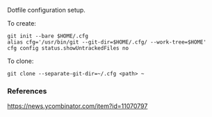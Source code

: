 Dotfile configuration setup.

To create:

    git init --bare $HOME/.cfg
    alias cfg='/usr/bin/git --git-dir=$HOME/.cfg/ --work-tree=$HOME'
    cfg config status.showUntrackedFiles no

To clone:

    git clone --separate-git-dir=~/.cfg <path> ~

### References

<https://news.ycombinator.com/item?id=11070797>
